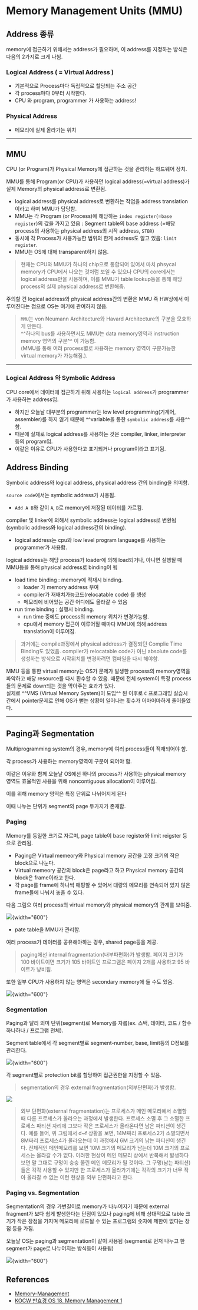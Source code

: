 # Memory Management Units (MMU)

## Address 종류

memory에 접근하기 위해서는 address가 필요하며, 이 address를 지정하는 방식은 다음의 2가지로 크게 나뉨.

### Logical Address ( = Virtual Address )

* 기본적으로 Process마다 독립적으로 할당되는 주소 공간
* 각 process마다 0부터 시작한다.
* CPU 와 program, programmer 가 사용하는 address!

### Physical Address

* 메모리에 실제 올라가는 위치

---

## MMU 

CPU (or Program)가 Physical Memory에 접근하는 것을 관리하는 하드웨어 장치.

MMU를 통해 Program(or CPU)가 사용하던 logical address(=virtual address)가 실제 Memory의 physical address로 변환됨.

* logical address를 physical address로 변환하는 작업을 address translation이라고 하며 MMU가 담당함.
* MMU는 각 Program (or Process)에 해당하는 `index register`(=`base register`)의 값을 가지고 있음 : Segment table의 base address (=해당 process의 사용하는 physical address의 시작 address, `STBR`)
* 동시에 각 Process가 사용가능한 범위의 한계 address도 알고 있음: `limit register`.
* MMU는 OS에 대해 transparent하지 않음.

> 현재는 CPU와 MMU가 하나의 chip으로 통합되어 있어서 마치 phsycal memory가 CPU에서 나오는 것처럼 보일 수 있으나 CPU의 core에서는 logical address만을 사용하며, 이를 MMU가 table lookup등을 통해 해당 process의 실제 physical address로 변환해줌.

주의할 건 logical address와 physical address간의 변환은 MMU 즉 HW상에서 이루어진다는 점으로 OS는 여기에 관여하지 않음.


> `MMU`는 von Neumann Architecture와 Havard Architecture의 구분을 모호하게 만든다.  
> ^^하나의 bus를 사용하면서도 MMU는 data memory영역과 instruction memory 영역의 구분^^ 이 가능함.  
> (MMU를 통해 여러 process별로 사용하는 memory 영역이 구분가능한 virtual memory가 가능해짐.). 

---

### Logical Address 와 Symbolic Address

CPU core에서 데이터에 접근하기 위해 사용하는 `logical address`가 programmer가 사용하는 address임.

* 하지만 오늘날 대부분의 programmer는 low level programming(기계어, assembler)를 하지 않기 때문에 ^^variable을 통한 `symbolic address`를 사용^^ 함.
* 때문에 실제로 logical address를 사용하는 것은 compiler, linker, interpreter 등의 program임. 
* 이같은 이유로 CPU가 사용한다고 표기되거나 program이라고 표기됨.

## Address Binding

Symbolic address와 logical address, physical address 간의 binding을 의미함.

`source code`에서는 symbolic address가 사용됨. 

* `Add A B`와 같이 `A`, `B`로 memory에 저장된 데이터를 가르킴.

compiler 및 linker에 의해서 symbolic address는 logical address로 변환됨 (symbolic address와 logical address간의 binding).

* logical address는 cpu와 low level program language를 사용하는 programmer가 사용함.

logical address는 해당 process가 loader에 의해 load되거나, 아니면 실행될 때 MMU등을 통해 physical address로 binding이 됨

* load time binding : memory에 적재시 binding.
    * loader 가 memory address 부여
    * compiler가 재배치가능코드(relocatable code) 를 생성
    * 메모리에 비어있는 공간 어디에도 올라갈 수 있음
* run time binding : 실행시 binding.
    * run time 중에도 process의 memory 위치가 변경가능함.
    * cpu에서 memory 접근이 이루어질 때마다 MMU에 의해 address translation이 이루어짐.

> 과거에는 compile과정에서 physical address가 결정되던 Complie Time Binding도 있었음. compiler가 relocatable code가 아닌 absolute code를 생성하는 방식으로 시작위치를 변경하려면 컴파일을 다시 해야함. 

MMU 등을 통한 virtual memory는 OS가 문제가 발생한 process의 memory영역을 파악하고 해당 resource를 다시 환수할 수 있음. 때문에 전체  system이 특정 process들의 문제로 down되는 것을 막아주는 효과가 있다.  
실제로 ^^VMS (Virtual Memory System)이 도입^^ 된 이후로 `C` 프로그래밍 실습시간에서 pointer문제로 인해 OS가 뻗는 상황이 일어나는 횟수가 어마어마하게 줄어들었다.

---

## Paging과 Segmentation

Multiprogramming system의 경우, memory에 여러 process들이 적재되어야 함.

각 process가 사용하는 memory영역이 구분이 되어야 함.

이같은 이유와 함께 오늘날 OS에선 하나의 process가 사용하는 physical memory 영역도 효율적인 사용을 위해 noncontiguous allocation이 이루어짐.

이를 위해 memory 영역은 특정 단위로 나뉘어지게 된다

이때 나누는 단위가 segment와 page 두가지가 존재함.

### Paging

Memory를 동일한 크기로 자르며, page table이 base register와 limit reigster 등으로 관리됨.

* Paging은 Virtual memeory와 Physical memory 공간을 고정 크기의 작은 block으로 나눈다. 
* Virtual memeory 공간의 block은 page라고 하고 Physical memory 공간의 block은 frame이라고 한다. 
* 각 page를 frame에 하나씩 매핑할 수 있어서 대량의 메모리를 연속되어 있지 않은 frame들에 나눠서 놓을 수 있다.

다음 그림으 여러 process의 virtual memory와 physical memory의 관계를 보여줌.

![](./img/paging.png){width="600"}

* pate table을 MMU가 관리함.

여러 process가 데이터를 공유해야하는 경우, shared page등을 제공.

> paging에선 internal fragmentation(내부파편화)가 발생함. 페이지 크기가 100 바이트이면 크기가 105 바이트인 프로그램은 페이지 2개를 사용하고 95 바이트가 낭비됨.

또한 일부 CPU가 사용하지 않는 영역은 secondary memory에 둘 수도 있음.

![](./img/paging2.png){width="600"}



### Segmentation

Paging과 달리 의미 단위(segment)로 Memory를 자름(ex. 스택, 데이터, 코드 / 함수 하나하나 / 프로그램 전체).

Segment table에서 각 segment별로 segment-number, base, limit등의 D정보를 관리한다.

![](./img/segment2.png){width="600"}


각 segment별로 protection bit를 할당하여 접근권한을 지정할 수 있음.

> segmentation의 경우 external fragmentation(외부단편화)가 발생함.

![](./img/segmentation_external_fragmentation.png)

> 외부 단편화(external fragmentation)는 프로세스가 메인 메모리에서 소멸할 때 다른 프로세스가 올라오는 과정에서 발생한다. 프로세스 소멸 후 그 소멸한 프로세스 파티션 자리에 그보다 작은 프로세스가 올라온다면 남은 파티션이 생긴다. 예를 들어, 위 그림에서 d~f 상황을 보면, 14M짜리 프로세스2가 소멸되면서 8M짜리 프로세스4가 올라오는데 이 과정에서 6M 크기의 남는 파티션이 생긴다. 전체적인 메인메모리를 보면 10M 크기의 메모리가 남는데 10M 크기의 프로세스는 올라갈 수가 없다. 이러한 현상이 메인 메모리 상에서 반복해서 발생하다보면 말 그대로 구멍이 숭숭 뚤린 메인 메모리가 될 것이다. 그 구멍(남는 파티션)들은 각각 사용할 수 있지만 한 프로세스가 올라가기에는 각각의 크기가 너무 작아 올라갈 수 없는 이런 현상을 외부 단편화라고 한다.

### Paging vs. Segmentation

Segmentation의 경우 가변길이로 memory가 나누어지기 때문에 external fragment가 보다 쉽게 발생한다는 단점이 있으나 paging에 비해 상대적으로 table 크기가 작은 장점을 가지며 메모리에 로드될 수 있는 프로그램의 숫자에 제한이 없다는 장점 등을 가짐.

오늘날 OS는 paging과 segmentation이 같이 사용됨 (segment로 먼저 나누고 한 segment가 page로 나누어지는 방식등이 사용됨)

![](./img/segmentation_with_paging.png){width="600"}

##  References

* [Memory-Management](https://velog.io/@ddosang/%EC%9A%B4%EC%98%81%EC%B2%B4%EC%A0%9C-8-Memory-Management)
* [KOCW 반효경 OS 18. Memory Management 1](https://core.ewha.ac.kr/publicview/C0101020140425151219100144?vmode=f)


